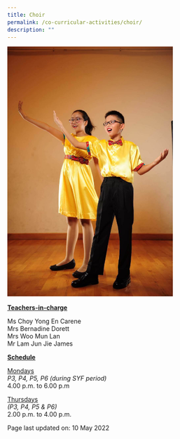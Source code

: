 ```yaml
---
title: Choir
permalink: /co-curricular-activities/choir/
description: ""
---
```

<img style="width: 75%;" src="/images/choir.jpeg">

<p><u><strong>Teachers-in-charge</strong></u></p>
<p>Ms Choy Yong En Carene<br />Mrs Bernadine Dorett<br />Mrs Woo Mun Lan<br />Mr Lam Jun Jie James</p>
<p><u><strong>Schedule</strong></u></p>
<p><u>Mondays</u><br /><em>P3, P4, P5, P6 (during SYF period)</em><br />4.00 p.m. to 6.00 p.m</p>
<p><u>Thursdays</u><br /><em>(P3, P4, P5 &amp; P6)</em><br />2.00 p.m. to 4.00 p.m.</p>

<p>Page last updated on: 10 May 2022</p>